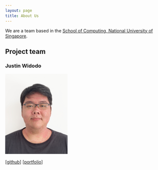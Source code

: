 ```yaml
---
layout: page
title: About Us
---
```


We are a team based in the [School of Computing, National University of Singapore](http://www.comp.nus.edu.sg).


## Project team

### Justin Widodo
<img src="images/justinwidodo.png" width="200px">

[[github](https://github.com/https://github.com/GenFusion122)]
[[portfolio](team/justinwidodo.md)]
